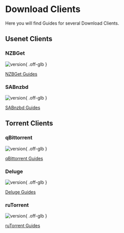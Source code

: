 # Download Clients

Here you will find Guides for several Download Clients.

## Usenet Clients

### NZBGet

![version](https://img.shields.io/badge/dynamic/json?query=%24.version&url=https%3A%2F%2Fraw.githubusercontent.com%2Fhotio%2Fnzbget%2Frelease%2FVERSION.json&label=Latest%20Version&style=for-the-badge&color=4051B5){ .off-glb }

[NZBGet Guides](/Downloaders/NZBGet/)

### SABnzbd

![version](https://img.shields.io/badge/dynamic/json?query=%24.version&url=https%3A%2F%2Fraw.githubusercontent.com%2Fhotio%2Fsabnzbd%2Frelease%2FVERSION.json&label=Latest%20Version&style=for-the-badge&color=4051B5){ .off-glb }

[SABnzbd Guides](/Downloaders/SABnzbd/)

## Torrent Clients

### qBittorrent

![version](https://img.shields.io/badge/dynamic/json?query=%24.version&url=https%3A%2F%2Fraw.githubusercontent.com%2Fhotio%2Fqbittorrent%2Frelease%2FVERSION.json&label=Latest%20Version&style=for-the-badge&color=4051B5){ .off-glb }

[qBittorrent Guides](/Downloaders/qBittorrent/)

### Deluge

![version](https://img.shields.io/github/release/linuxserver/docker-deluge.svg?color=4051B5&style=for-the-badge&logo=github){ .off-glb }

[Deluge Guides](/Downloaders/Deluge/)

### ruTorrent

![version](https://img.shields.io/github/v/release/Novik/ruTorrent.svg?color=4051B5&style=for-the-badge&logo=github){ .off-glb }

[ruTorrent Guides](/Downloaders/ruTorrent/)
